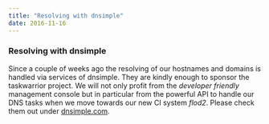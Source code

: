 ```yaml
---
title: "Resolving with dnsimple"
date: 2016-11-16
---
```


### Resolving with dnsimple 

Since a couple of weeks ago the resolving of our hostnames and domains is handled via services of dnsimple.
They are kindly enough to sponsor the taskwarrior project.
We will not only profit from the *developer friendly* management console but in particular from the powerful API to handle our DNS tasks when we move towards our new CI system *flod2*.
Please check them out under [dnsimple.com](https://dnsimple.link/resolving-taskwarrior).
